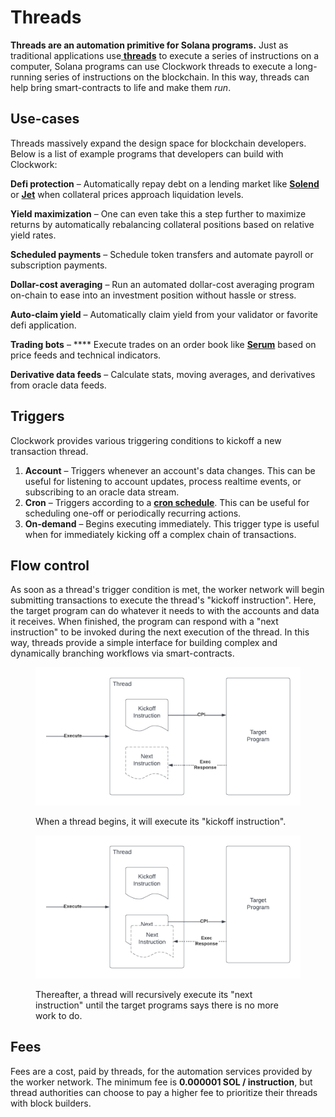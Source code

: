 # Threads

**Threads are an automation primitive for Solana programs.** Just as traditional applications use[ **threads**](https://en.wikipedia.org/wiki/Thread\_\(computing\)) to execute a series of instructions on a computer, Solana programs can use Clockwork threads to execute a long-running series of instructions on the blockchain. In this way, threads can help bring smart-contracts to life and make them _run_.

## Use-cases

Threads massively expand the design space for blockchain developers. Below is a list of example programs that developers can build with Clockwork:

**Defi protection** – Automatically repay debt on a lending market like [**Solend**](https://solend.fi/) or [**Jet**](https://www.jetprotocol.io/) when collateral prices approach liquidation levels.&#x20;

**Yield maximization** – One can even take this a step further to maximize returns by automatically rebalancing collateral positions based on relative yield rates.&#x20;

**Scheduled payments** – Schedule token transfers and automate payroll or subscription payments.

**Dollar-cost averaging** – Run an automated dollar-cost averaging program on-chain to ease into an investment position without hassle or stress. &#x20;

**Auto-claim yield** – Automatically claim yield from your validator or favorite defi application.&#x20;

**Trading bots** – **** Execute trades on an order book like [**Serum**](https://www.projectserum.com/) based on price feeds and technical indicators.&#x20;

**Derivative data feeds** – Calculate stats, moving averages, and derivatives from oracle data feeds.



## Triggers

Clockwork provides various triggering conditions to kickoff a new transaction thread.&#x20;

1. **Account** – Triggers whenever an account's data changes. This can be useful for listening to account updates, process realtime events, or subscribing to an oracle data stream.
2. **Cron** – Triggers according to a [**cron schedule**](https://en.wikipedia.org/wiki/Cron). This can be useful for scheduling one-off or periodically recurring actions.
3. **On-demand** – Begins executing immediately. This trigger type is useful when for immediately kicking off a complex chain of transactions.

## Flow control

As soon as a thread's trigger condition is met, the worker network will begin submitting transactions to execute the thread's "kickoff instruction". Here, the target program can do whatever it needs to with the accounts and data it receives. When finished, the program can respond with a "next instruction" to be invoked during the next execution of the thread. In this way, threads provide a simple interface for building complex and dynamically branching workflows via smart-contracts.

<figure><img src="../.gitbook/assets/Blank document (19) (1).png" alt=""><figcaption><p>When a thread begins, it will execute its "kickoff instruction".</p></figcaption></figure>

<figure><img src="../.gitbook/assets/Blank document (20).png" alt=""><figcaption><p>Thereafter, a thread will recursively execute its "next instruction" until the target programs says there is no more work to do.</p></figcaption></figure>

## Fees

Fees are a cost, paid by threads, for the automation services provided by the worker network. The minimum fee is **0.000001 SOL / instruction**, but thread authorities can choose to pay a higher fee to prioritize their threads with block builders.&#x20;
